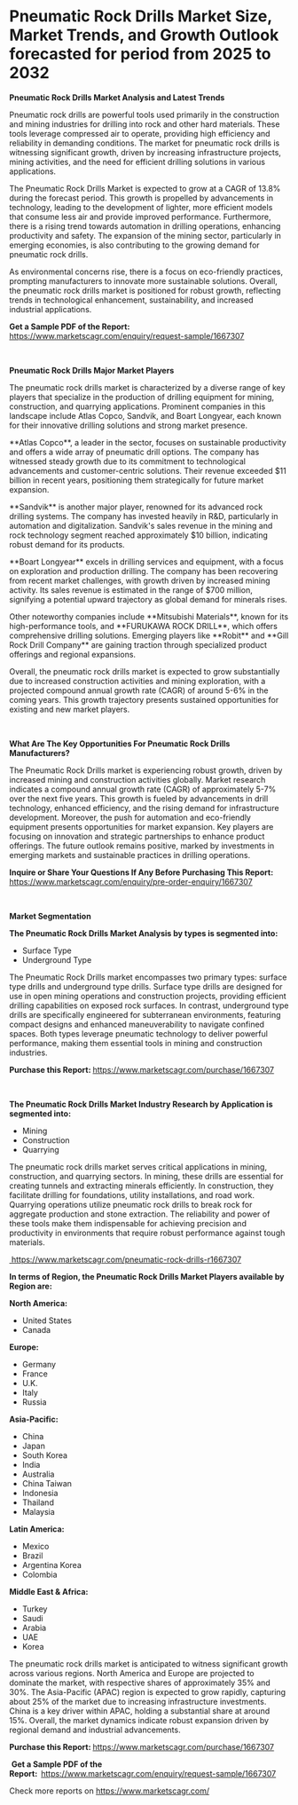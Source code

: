 <p><h1>Pneumatic Rock Drills Market Size, Market Trends, and Growth Outlook forecasted for period from 2025 to 2032</h1></p><p><strong>Pneumatic Rock Drills Market Analysis and Latest Trends</strong></p>
<p><p>Pneumatic rock drills are powerful tools used primarily in the construction and mining industries for drilling into rock and other hard materials. These tools leverage compressed air to operate, providing high efficiency and reliability in demanding conditions. The market for pneumatic rock drills is witnessing significant growth, driven by increasing infrastructure projects, mining activities, and the need for efficient drilling solutions in various applications.</p><p>The Pneumatic Rock Drills Market is expected to grow at a CAGR of 13.8% during the forecast period. This growth is propelled by advancements in technology, leading to the development of lighter, more efficient models that consume less air and provide improved performance. Furthermore, there is a rising trend towards automation in drilling operations, enhancing productivity and safety. The expansion of the mining sector, particularly in emerging economies, is also contributing to the growing demand for pneumatic rock drills.</p><p>As environmental concerns rise, there is a focus on eco-friendly practices, prompting manufacturers to innovate more sustainable solutions. Overall, the pneumatic rock drills market is positioned for robust growth, reflecting trends in technological enhancement, sustainability, and increased industrial applications.</p></p>
<p><strong>Get a Sample PDF of the Report:&nbsp;</strong> <a href="https://www.marketscagr.com/enquiry/request-sample/1667307?utm_campaign=2476&utm_medium=2&utm_source=Github&utm_content=ia&utm_term=11042025&utm_id=pneumatic-rock-drills">https://www.marketscagr.com/enquiry/request-sample/1667307</a></p>
<p>&nbsp;</p>
<p><strong>Pneumatic Rock Drills Major Market Players</strong></p>
<p><p>The pneumatic rock drills market is characterized by a diverse range of key players that specialize in the production of drilling equipment for mining, construction, and quarrying applications. Prominent companies in this landscape include Atlas Copco, Sandvik, and Boart Longyear, each known for their innovative drilling solutions and strong market presence.</p><p>**Atlas Copco**, a leader in the sector, focuses on sustainable productivity and offers a wide array of pneumatic drill options. The company has witnessed steady growth due to its commitment to technological advancements and customer-centric solutions. Their revenue exceeded $11 billion in recent years, positioning them strategically for future market expansion.</p><p>**Sandvik** is another major player, renowned for its advanced rock drilling systems. The company has invested heavily in R&D, particularly in automation and digitalization. Sandvik's sales revenue in the mining and rock technology segment reached approximately $10 billion, indicating robust demand for its products.</p><p>**Boart Longyear** excels in drilling services and equipment, with a focus on exploration and production drilling. The company has been recovering from recent market challenges, with growth driven by increased mining activity. Its sales revenue is estimated in the range of $700 million, signifying a potential upward trajectory as global demand for minerals rises.</p><p>Other noteworthy companies include **Mitsubishi Materials**, known for its high-performance tools, and **FURUKAWA ROCK DRILL**, which offers comprehensive drilling solutions. Emerging players like **Robit** and **Gill Rock Drill Company** are gaining traction through specialized product offerings and regional expansions.</p><p>Overall, the pneumatic rock drills market is expected to grow substantially due to increased construction activities and mining exploration, with a projected compound annual growth rate (CAGR) of around 5-6% in the coming years. This growth trajectory presents sustained opportunities for existing and new market players.</p></p>
<p>&nbsp;</p>
<p><strong>What Are The Key Opportunities For Pneumatic Rock Drills Manufacturers?</strong></p>
<p><p>The Pneumatic Rock Drills market is experiencing robust growth, driven by increased mining and construction activities globally. Market research indicates a compound annual growth rate (CAGR) of approximately 5-7% over the next five years. This growth is fueled by advancements in drill technology, enhanced efficiency, and the rising demand for infrastructure development. Moreover, the push for automation and eco-friendly equipment presents opportunities for market expansion. Key players are focusing on innovation and strategic partnerships to enhance product offerings. The future outlook remains positive, marked by investments in emerging markets and sustainable practices in drilling operations.</p></p>
<p><strong>Inquire or Share Your Questions If Any Before Purchasing This Report:</strong> <a href="https://www.marketscagr.com/enquiry/pre-order-enquiry/1667307?utm_campaign=2476&utm_medium=2&utm_source=Github&utm_content=ia&utm_term=11042025&utm_id=pneumatic-rock-drills">https://www.marketscagr.com/enquiry/pre-order-enquiry/1667307</a></p>
<p>&nbsp;</p>
<p><strong>Market Segmentation</strong></p>
<p><strong>The Pneumatic Rock Drills Market Analysis by types is segmented into:</strong></p>
<p><ul><li>Surface Type</li><li>Underground Type</li></ul></p>
<p><p>The Pneumatic Rock Drills market encompasses two primary types: surface type drills and underground type drills. Surface type drills are designed for use in open mining operations and construction projects, providing efficient drilling capabilities on exposed rock surfaces. In contrast, underground type drills are specifically engineered for subterranean environments, featuring compact designs and enhanced maneuverability to navigate confined spaces. Both types leverage pneumatic technology to deliver powerful performance, making them essential tools in mining and construction industries.</p></p>
<p><strong>Purchase this Report:&nbsp;</strong><a href="https://www.marketscagr.com/purchase/1667307?utm_campaign=2476&utm_medium=2&utm_source=Github&utm_content=ia&utm_term=11042025&utm_id=pneumatic-rock-drills">https://www.marketscagr.com/purchase/1667307</a></p>
<p>&nbsp;</p>
<p><strong>The Pneumatic Rock Drills Market Industry Research by Application is segmented into:</strong></p>
<p><ul><li>Mining</li><li>Construction</li><li>Quarrying</li></ul></p>
<p><p>The pneumatic rock drills market serves critical applications in mining, construction, and quarrying sectors. In mining, these drills are essential for creating tunnels and extracting minerals efficiently. In construction, they facilitate drilling for foundations, utility installations, and road work. Quarrying operations utilize pneumatic rock drills to break rock for aggregate production and stone extraction. The reliability and power of these tools make them indispensable for achieving precision and productivity in environments that require robust performance against tough materials.</p></p>
<p><a href="https://www.marketscagr.com/pneumatic-rock-drills-r1667307?utm_campaign=2476&utm_medium=2&utm_source=Github&utm_content=ia&utm_term=11042025&utm_id=pneumatic-rock-drills">&nbsp;https://www.marketscagr.com/pneumatic-rock-drills-r1667307</a></p>
<p><strong>In terms of Region, the Pneumatic Rock Drills Market Players available by Region are:</strong></p>
<p>
    <p> <strong> North America: </strong>
        <ul>
            <li>United States</li>
            <li>Canada</li>
        </ul>
        </p> 
    <p> <strong> Europe: </strong>
        <ul>
            <li>Germany</li>
            <li>France</li>
            <li>U.K.</li>
            <li>Italy</li>
            <li>Russia</li>
        </ul>
        </p> 
    <p> <strong> Asia-Pacific: </strong>
        <ul>
            <li>China</li>
            <li>Japan</li>
            <li>South Korea</li>
            <li>India</li>
            <li>Australia</li>
            <li>China Taiwan</li>
            <li>Indonesia</li>
            <li>Thailand</li>
            <li>Malaysia</li>
        </ul>
        </p> 
    <p> <strong> Latin America: </strong>
        <ul>
            <li>Mexico</li>
            <li>Brazil</li>
            <li>Argentina Korea</li>
            <li>Colombia</li>
        </ul>
        </p> 
    <p> <strong> Middle East & Africa: </strong>
        <ul>
            <li>Turkey</li>
            <li>Saudi</li>
            <li>Arabia</li>
            <li>UAE</li>
            <li>Korea</li>
        </ul>
    </p>
    </p>
<p><p>The pneumatic rock drills market is anticipated to witness significant growth across various regions. North America and Europe are projected to dominate the market, with respective shares of approximately 35% and 30%. The Asia-Pacific (APAC) region is expected to grow rapidly, capturing about 25% of the market due to increasing infrastructure investments. China is a key driver within APAC, holding a substantial share at around 15%. Overall, the market dynamics indicate robust expansion driven by regional demand and industrial advancements.</p></p>
<p><strong>Purchase this Report: </strong><a href="https://www.marketscagr.com/purchase/1667307?utm_campaign=2476&utm_medium=2&utm_source=Github&utm_content=ia&utm_term=11042025&utm_id=pneumatic-rock-drills">https://www.marketscagr.com/purchase/1667307</a></p>
<p>&nbsp;<strong>Get a Sample PDF of the Report:&nbsp;&nbsp;</strong><a href="https://www.marketscagr.com/enquiry/request-sample/1667307?utm_campaign=2476&utm_medium=2&utm_source=Github&utm_content=ia&utm_term=11042025&utm_id=pneumatic-rock-drills">https://www.marketscagr.com/enquiry/request-sample/1667307</a></p>
<p><strong></strong></p>
<p>Check more reports on <a href="https://www.marketscagr.com/?utm_campaign=2476&utm_medium=2&utm_source=Github&utm_content=ia&utm_term=11042025&utm_id=pneumatic-rock-drills">https://www.marketscagr.com/</a></p>